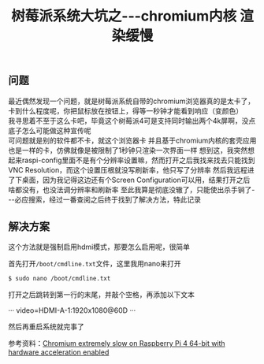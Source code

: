 ﻿---
title: 树莓派系统大坑之---chromium内核 渲染缓慢
categories: 树莓派
tags: [chromium]
---

## 问题

最近偶然发现一个问题，就是树莓派系统自带的chromium浏览器真的是太卡了，卡到什么程度呢，你把鼠标放在按钮上，得等一秒钟才能看到响应（变颜色）  
我寻思着不至于这么卡吧，毕竟这个树莓派4可是支持同时输出两个4k屏啊，没点底子怎么可能做这种宣传呢  
可问题就是别的软件都不卡，就这个浏览器卡 并且基于chromium内核的套壳应用也是一样的卡，仿佛就像是被限制了1秒钟只渲染一次界面一样
想到这，我突然想起来raspi-config里面不是有个分辨率设置嘛，然而打开之后我找来找去只能找到VNC Resolution，而这个设置压根就没写刷新率，他只写了分辨率
然后我远程进了下桌面，因为我记得这边还有个Screen Configuration可以用，结果打开之后啥都没有，也没法调分辨率和刷新率
至此我算是彻底没辙了，只能使出杀手锏了---必应搜索，经过一番查阅之后终于找到了解决方法，特此记录

## 解决方案

这个方法就是强制启用hdmi模式，那要怎么启用呢，很简单

首先打开`/boot/cmdline.txt`文件，这里我用nano来打开

``` bash
$ sudo nano /boot/cmdline.txt
```

打开之后跳转到第一行的末尾，并敲个空格，再添加以下文本

···
video=HDMI-A-1:1920x1080@60D
···

然后再重启系统就完事了

参考资料：[Chromium extremely slow on Raspberry Pi 4 64-bit with hardware acceleration enabled](https://forums.raspberrypi.com/viewtopic.php?p=2023358#p2023358)